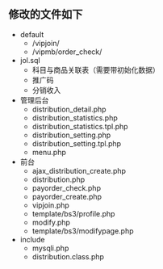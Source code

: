 ## 修改的文件如下 ##

- default
   - /vipjoin/
   - /vipmb/order_check/
- jol.sql
   - 科目与商品关联表（需要带初始化数据）
   - 推广码
   - 分销收入
- 管理后台
   - distribution_detail.php
   - distribution_statistics.php
   - distribution_statistics.tpl.php
   - distribution_setting.php
   - distribution_setting.tpl.php
   - menu.php
- 前台
   - ajax_distribution_create.php
   - distribution.php
   - payorder_check.php
   - payorder_create.php
   - vipjoin.php
   - template/bs3/profile.php
   - modify.php
   - template/bs3/modifypage.php
- include
   - mysqli.php
   - distribution.class.php